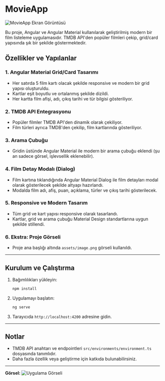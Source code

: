 # MovieApp

![MovieApp Ekran Görüntüsü](assets/image.png)

Bu proje, Angular ve Angular Material kullanılarak geliştirilmiş modern bir film listeleme uygulamasıdır. TMDB API'den popüler filmleri çekip, grid/card yapısında şık bir şekilde göstermektedir.

## Özellikler ve Yapılanlar

### 1. **Angular Material Grid/Card Tasarımı**
- Her satırda 5 film kartı olacak şekilde responsive ve modern bir grid yapısı oluşturuldu.
- Kartlar eşit boyutlu ve ortalanmış şekilde dizildi.
- Her kartta film afişi, adı, çıkış tarihi ve tür bilgisi gösteriliyor.

### 2. **TMDB API Entegrasyonu**
- Popüler filmler TMDB API'den dinamik olarak çekiliyor.
- Film türleri ayrıca TMDB'den çekilip, film kartlarında gösteriliyor.

### 3. **Arama Çubuğu**
- Gridin üstünde Angular Material ile modern bir arama çubuğu eklendi (şu an sadece görsel, işlevsellik eklenebilir).

### 4. **Film Detay Modalı (Dialog)**
- Film kartına tıklandığında Angular Material Dialog ile film detayları modal olarak gösterilecek şekilde altyapı hazırlandı.
- Modalda film adı, afiş, puan, açıklama, türler ve çıkış tarihi gösterilecek.

### 5. **Responsive ve Modern Tasarım**
- Tüm grid ve kart yapısı responsive olarak tasarlandı.
- Kartlar, grid ve arama çubuğu Material Design standartlarına uygun şekilde stillendi.

### 6. **Ekstra: Proje Görseli**
- Proje ana başlığı altında `assets/image.png` görseli kullanıldı.

---

## Kurulum ve Çalıştırma

1. Bağımlılıkları yükleyin:
   ```bash
   npm install
   ```
2. Uygulamayı başlatın:
   ```bash
   ng serve
   ```
3. Tarayıcıda `http://localhost:4200` adresine gidin.

---

## Notlar
- TMDB API anahtarı ve endpointleri `src/environments/environment.ts` dosyasında tanımlıdır.
- Daha fazla özellik veya geliştirme için katkıda bulunabilirsiniz.

---

**Görsel:**
![Uygulama Görseli](assets/image.png)
